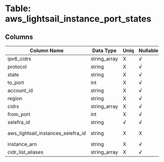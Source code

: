 # Table: aws_lightsail_instance_port_states

## Columns 

|  Column Name   |  Data Type  | Uniq | Nullable | Description | 
|  ----  | ----  | ----  | ----  | ---- | 
| ipv6_cidrs | string_array | X | √ |  | 
| protocol | string | X | √ |  | 
| state | string | X | √ |  | 
| to_port | int | X | √ |  | 
| account_id | string | X | √ |  | 
| region | string | X | √ |  | 
| cidrs | string_array | X | √ |  | 
| from_port | int | X | √ |  | 
| selefra_id | string | √ | √ | random id | 
| aws_lightsail_instances_selefra_id | string | X | X | fk to aws_lightsail_instances.selefra_id | 
| instance_arn | string | X | √ |  | 
| cidr_list_aliases | string_array | X | √ |  | 


